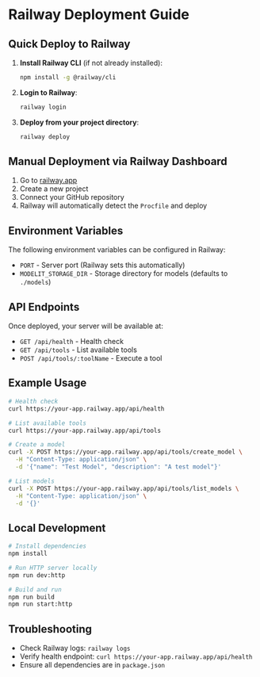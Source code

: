 # Railway Deployment Guide

## Quick Deploy to Railway

1. **Install Railway CLI** (if not already installed):
   ```bash
   npm install -g @railway/cli
   ```

2. **Login to Railway**:
   ```bash
   railway login
   ```

3. **Deploy from your project directory**:
   ```bash
   railway deploy
   ```

## Manual Deployment via Railway Dashboard

1. Go to [railway.app](https://railway.app)
2. Create a new project
3. Connect your GitHub repository
4. Railway will automatically detect the `Procfile` and deploy

## Environment Variables

The following environment variables can be configured in Railway:

- `PORT` - Server port (Railway sets this automatically)
- `MODELIT_STORAGE_DIR` - Storage directory for models (defaults to `./models`)

## API Endpoints

Once deployed, your server will be available at:

- `GET /api/health` - Health check
- `GET /api/tools` - List available tools
- `POST /api/tools/:toolName` - Execute a tool

## Example Usage

```bash
# Health check
curl https://your-app.railway.app/api/health

# List available tools
curl https://your-app.railway.app/api/tools

# Create a model
curl -X POST https://your-app.railway.app/api/tools/create_model \
  -H "Content-Type: application/json" \
  -d '{"name": "Test Model", "description": "A test model"}'

# List models
curl -X POST https://your-app.railway.app/api/tools/list_models \
  -H "Content-Type: application/json" \
  -d '{}'
```

## Local Development

```bash
# Install dependencies
npm install

# Run HTTP server locally
npm run dev:http

# Build and run
npm run build
npm run start:http
```

## Troubleshooting

- Check Railway logs: `railway logs`
- Verify health endpoint: `curl https://your-app.railway.app/api/health`
- Ensure all dependencies are in `package.json`

